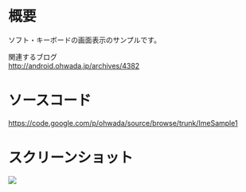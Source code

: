 # 概要 #
ソフト・キーボードの画面表示のサンプルです。<br>

関連するブログ <br>
<a href='http://android.ohwada.jp/archives/4382'>http://android.ohwada.jp/archives/4382</a>

<h1>ソースコード</h1>
<a href='https://code.google.com/p/ohwada/source/browse/trunk/ImeSample1'>https://code.google.com/p/ohwada/source/browse/trunk/ImeSample1</a>

<h1>スクリーンショット</h1>
<img src='http://android.ohwada.jp/wp-content/uploads/2014/03/20140311landscape_no_fullscreen.png' />